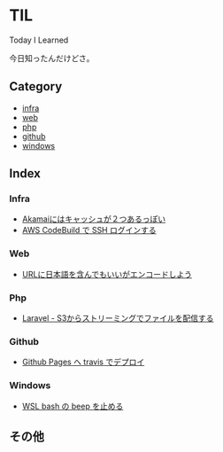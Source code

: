 # TIL

Today I Learned

今日知ったんだけどさ。

## Category

- [infra](#infra)
- [web](#web)
- [php](#php)
- [github](#github)
- [windows](#windows)

## Index

### Infra

- [Akamaiにはキャッシュが２つあるっぽい](infra/akamai_two_cache.md)
- [AWS CodeBuild で SSH ログインする](infra/aws_codebuild_parameter_store.md)

### Web

- [URLに日本語を含んでもいいがエンコードしよう](web/url-must-be-encoded.md)

### Php

- [Laravel - S3からストリーミングでファイルを配信する](php/laravel-stream-from-s3.md)

### Github

- [Github Pages へ travis でデプロイ](github/ghp-deploy.md)

### Windows

- [WSL bash の beep を止める](windows/stop-bash-beep.md)

## その他
